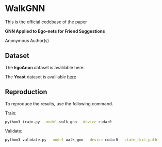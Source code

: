 # WalkGNN #
This is the official codebase of the paper

**GNN Applied to Ego-nets for Friend Suggestions**

Anonymous Author(s)

## Dataset ##
The **EgoAnon** dataset is avalilable here.

The **Yeast** dataset is avalilable [here](https://www.chrsmrrs.com/graphkerneldatasets/YEAST.zip)


## Reproduction ##
To reproduce the results, use the following command.

Train:
```bash
python3 train.py --model walk_gnn --device cuda:0
```

Validate:
```bash
python3 validate.py --model walk_gnn --device cuda:0 --state_dict_path <path>
```
